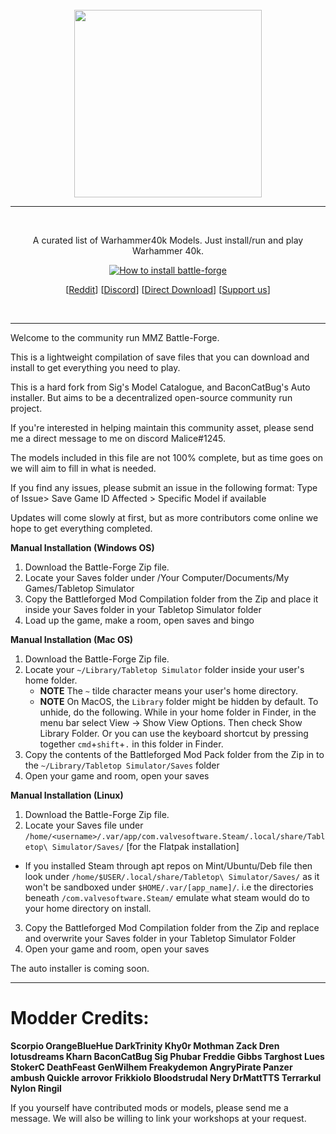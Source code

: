 <br/>
<div align="center">
  <img width="300px" src="https://raw.githubusercontent.com/TTSWarhammer40k/Battleforged-Workshop-Mod-Compilation/master/images/LOGO.png">
  <hr style="height:1px;border:center;;" />
</div>
<br/>
<div align="center">

A curated list of Warhammer40k Models. Just install/run and play Warhammer 40k.

[![How to install battle-forge](https://i.imgur.com/v0znD5w.png)](https://www.youtube.com/watch?v=W8knVYdMkzM)


[[Reddit](https://www.reddit.com/r/TTSWarhammer40k/)] [[Discord](https://discord.gg/XkBbs5M)] [[Direct Download](https://github.com/TTSWarhammer40k/Battleforged-Workshop-Mod-Compilation/raw/master/battle-forge.zip)] [[Support us](https://www.patreon.com/ttswh40k?fan_landing=true)]
</div>
<br/>
<hr style="height:1px;border:center;;" />



Welcome to the community run MMZ Battle-Forge.


This is a lightweight compilation of save files that you can download and install to get everything you need to play. 

This is a hard fork from Sig's Model Catalogue, and BaconCatBug's Auto installer. But aims to be a decentralized open-source community run project. 

If you're interested in helping maintain this community asset, please send me a direct message to me on discord Malice#1245.

The models included in this file are not 100% complete, but as time goes on we will aim to fill in what is needed.

If you find any issues, please submit an issue in the following format: Type of Issue> Save Game ID Affected > Specific Model if available

Updates will come slowly at first, but as more contributors come online we hope to get everything completed.

**Manual Installation (Windows OS)**
1. Download the Battle-Forge Zip file.
2. Locate your Saves folder under /Your Computer/Documents/My Games/Tabletop Simulator
3. Copy the Battleforged Mod Compilation folder from the Zip and place it inside your Saves folder in your Tabletop Simulator folder
4. Load up the game, make a room, open saves and bingo

**Manual Installation (Mac OS)**

1. Download the Battle-Forge Zip file.
2. Locate your `~/Library/Tabletop Simulator` folder inside your user's home folder.
    - **NOTE** The `~` tilde character means your user's home directory.
    - **NOTE** On MacOS, the `Library` folder might be hidden by default. To unhide, do the following. While in your home folder in Finder, in the menu bar select View -> Show View Options. Then check Show Library Folder. Or you can use the keyboard shortcut by pressing together `cmd`+`shift`+`.` in this folder in Finder.
3. Copy the contents of the Battleforged Mod Pack folder from the Zip in to the `~/Library/Tabletop Simulator/Saves` folder
4. Open your game and room, open your saves

**Manual Installation (Linux)**
1. Download the Battle-Forge Zip file.
2. Locate your Saves file under `/home/<username>/.var/app/com.valvesoftware.Steam/.local/share/Tabletop\ Simulator/Saves/` [for the Flatpak installation]
  - If you installed Steam through apt repos on Mint/Ubuntu/Deb file then look under `/home/$USER/.local/share/Tabletop\ Simulator/Saves/` as it won't be 
    sandboxed under `$HOME/.var/[app_name]/`. i.e the directories beneath `/com.valvesoftware.Steam/` emulate what steam would do to your home directory on 
    install.
3. Copy the Battleforged Mod Compilation folder from the Zip and replace and overwrite your Saves folder in your Tabletop Simulator Folder
4. Open your game and room, open your saves

The auto installer is coming soon.
<hr style="height:1px;border:center;;" />

# Modder Credits:
**Scorpio
OrangeBlueHue
DarkTrinity
Khy0r
Mothman Zack
Dren
lotusdreams
Kharn
BaconCatBug
Sig
Phubar
Freddie Gibbs
Targhost
Lues
StokerC
DeathFeast
GenWilhem
Freakydemon
AngryPirate
Panzer
ambush
Quickle
arrovor
Frikkiolo
Bloodstrudal
Nery
DrMattTTS
Terrarkul
Nylon
Ringil**

If you yourself have contributed mods or models, please send me a message. We will also be willing to link your workshops at your request.
